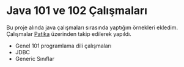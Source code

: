 # Java 101 ve 102 Çalışmaları

Bu proje alında java çalışmaları sırasında yaptığım örnekleri ekledim.
Çalışmalar [Patika](https://www.patika.dev) üzerinden takip edilerek yapıldı.
- Genel 101 programlama dili çalışmaları
- JDBC
- Generic Sınıflar
